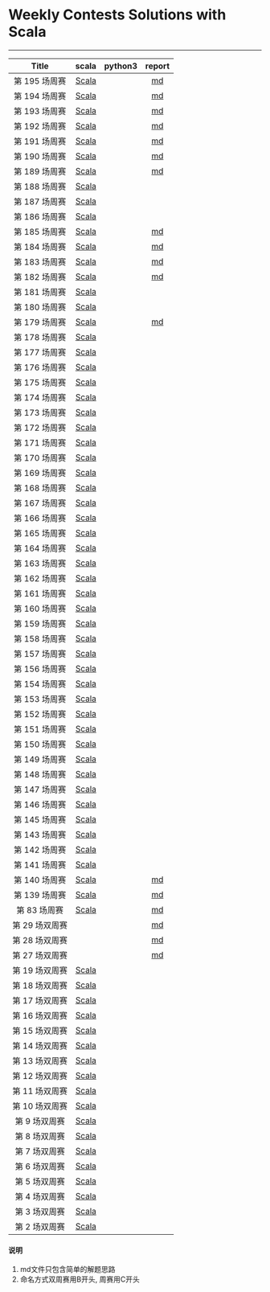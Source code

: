 #  Weekly Contests Solutions with Scala 
-------------------------------
|  Title | scala | python3 |report| 
| :-----: | :--------: | :--------: | :----------: |
|第 195 场周赛|[Scala](src/C190_199/C195.scala)| |[md](contest_report/C190_199/C195.md)|
|第 194 场周赛|[Scala](src/C190_199/C194.scala)| |[md](contest_report/C190_199/C194.md)|
|第 193 场周赛|[Scala](src/C190_199/C193.scala)| |[md](contest_report/C190_199/C193.md)|
|第 192 场周赛|[Scala](src/C190_199/C192.scala)| |[md](contest_report/C190_199/C192.md)|
|第 191 场周赛|[Scala](src/C190_199/C191.scala)| |[md](contest_report/C190_199/C191.md)|
|第 190 场周赛|[Scala](src/C190_199/C190.scala)| |[md](contest_report/C190_199/C190.md)|
|第 189 场周赛|[Scala](src/C180_189/C189.scala)| |[md](contest_report/C180_189/C189.md)|
|第 188 场周赛|[Scala](src/C180_189/C188.scala)| | |
|第 187 场周赛|[Scala](src/C180_189/C187.scala)| | |
|第 186 场周赛|[Scala](src/C180_189/C186.scala)| | |
|第 185 场周赛|[Scala](src/C180_189/C185.scala)| |[md](contest_report/C180_189/C185.md)|
|第 184 场周赛|[Scala](src/C180_189/C184.scala)| |[md](contest_report/C180_189/C184.md)|
|第 183 场周赛|[Scala](src/C180_189/C183.scala)| |[md](contest_report/C180_189/C183.md)|
|第 182 场周赛|[Scala](src/C180_189/C182.scala)| |[md](contest_report/C180_189/C182.md)|
|第 181 场周赛|[Scala](src/C180_189/C181.scala)| | |
|第 180 场周赛|[Scala](src/C180_189/C180.scala)| | |
|第 179 场周赛|[Scala](src/C170_179/C179.scala)| |[md](contest_report/C170_179/C179.md)|
|第 178 场周赛|[Scala](src/C170_179/C178.scala)| | |
|第 177 场周赛|[Scala](src/C170_179/C177.scala)| | |
|第 176 场周赛|[Scala](src/C170_179/C176.scala)| | |
|第 175 场周赛|[Scala](src/C170_179/C175.scala)| | |
|第 174 场周赛|[Scala](src/C170_179/C174.scala)| | |
|第 173 场周赛|[Scala](src/C170_179/C173.scala)| | |
|第 172 场周赛|[Scala](src/C170_179/C172.scala)| | |
|第 171 场周赛|[Scala](src/C170_179/C171.scala)| | |
|第 170 场周赛|[Scala](src/C170_179/C170.scala)| | |
|第 169 场周赛|[Scala](src/C160_169/C169.scala)| | |
|第 168 场周赛|[Scala](src/C160_169/C168.scala)| | |
|第 167 场周赛|[Scala](src/C160_169/C167.scala)| | |
|第 166 场周赛|[Scala](src/C160_169/C166.scala)| | |
|第 165 场周赛|[Scala](src/C160_169/C165.scala)| | |
|第 164 场周赛|[Scala](src/C160_169/C164.scala)| | |
|第 163 场周赛|[Scala](src/C160_169/C163.scala)| | |
|第 162 场周赛|[Scala](src/C160_169/C162.scala)| | |
|第 161 场周赛|[Scala](src/C160_169/C161.scala)| | |
|第 160 场周赛|[Scala](src/C160_169/C160.scala)| | |
|第 159 场周赛|[Scala](src/C150_159/C159.scala)| | |
|第 158 场周赛|[Scala](src/C150_159/C158.scala)| | |
|第 157 场周赛|[Scala](src/C150_159/C157.scala)| | |
|第 156 场周赛|[Scala](src/C150_159/C156.scala)| | |
|第 154 场周赛|[Scala](src/C150_159/C154.scala)| | |
|第 153 场周赛|[Scala](src/C150_159/C153.scala)| | |
|第 152 场周赛|[Scala](src/C150_159/C152.scala)| | |
|第 151 场周赛|[Scala](src/C150_159/C151.scala)| | |
|第 150 场周赛|[Scala](src/C150_159/C150.scala)| | |
|第 149 场周赛|[Scala](src/C140_149/C149.scala)| | |
|第 148 场周赛|[Scala](src/C140_149/C148.scala)| | |
|第 147 场周赛|[Scala](src/C140_149/C147.scala)| | |
|第 146 场周赛|[Scala](src/C140_149/C146.scala)| | |
|第 145 场周赛|[Scala](src/C140_149/C145.scala)| | |
|第 143 场周赛|[Scala](src/C140_149/C143.scala)| | |
|第 142 场周赛|[Scala](src/C140_149/C142.scala)| | |
|第 141 场周赛|[Scala](src/C140_149/C141.scala)| | |
|第 140 场周赛|[Scala](src/C140_149/C140.scala)| |[md](contest_report/C140_149/C140.md)|
|第 139 场周赛|[Scala](src/C130_139/C139.scala)| |[md](contest_report/C130_139/C139.md)|
|第 83 场周赛|[Scala](src/C80_89/C83.scala)| |[md](contest_report/C80_89/C83.md)|
|第 29 场双周赛| | |[md](contest_report/B20_29/B29.md)|
|第 28 场双周赛| | |[md](contest_report/B20_29/B28.md)|
|第 27 场双周赛| | |[md](contest_report/B20_29/B27.md)|
|第 19 场双周赛|[Scala](src/B10_19/B19.scala)| | |
|第 18 场双周赛|[Scala](src/B10_19/B18.scala)| | |
|第 17 场双周赛|[Scala](src/B10_19/B17.scala)| | |
|第 16 场双周赛|[Scala](src/B10_19/B16.scala)| | |
|第 15 场双周赛|[Scala](src/B10_19/B15.scala)| | |
|第 14 场双周赛|[Scala](src/B10_19/B14.scala)| | |
|第 13 场双周赛|[Scala](src/B10_19/B13.scala)| | |
|第 12 场双周赛|[Scala](src/B10_19/B12.scala)| | |
|第 11 场双周赛|[Scala](src/B10_19/B11.scala)| | |
|第 10 场双周赛|[Scala](src/B10_19/B10.scala)| | |
|第 9 场双周赛|[Scala](src/B1_9/B9.scala)| | |
|第 8 场双周赛|[Scala](src/B1_9/B8.scala)| | |
|第 7 场双周赛|[Scala](src/B1_9/B7.scala)| | |
|第 6 场双周赛|[Scala](src/B1_9/B6.scala)| | |
|第 5 场双周赛|[Scala](src/B1_9/B5.scala)| | |
|第 4 场双周赛|[Scala](src/B1_9/B4.scala)| | |
|第 3 场双周赛|[Scala](src/B1_9/B3.scala)| | |
|第 2 场双周赛|[Scala](src/B1_9/B2.scala)| | |
#### 说明
1. md文件只包含简单的解题思路
2. 命名方式双周赛用B开头, 周赛用C开头
